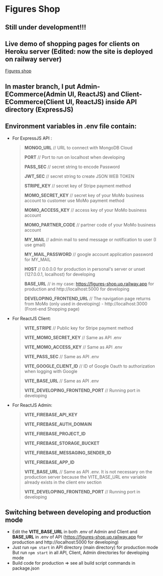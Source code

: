 # Figures Shop

## Still under development!!!

## Live demo of shopping pages for clients on Heroku server (Edited: now the site is deployed on railway server)
[Figures shop](https://figures-shop.up.railway.app/)

## In **master** branch, I put **Admin-ECommerce**(Admin UI, ReactJS) and **Client-ECommerce**(Client UI, ReactJS) inside API directory (ExpressJS)

## Environment variables in .env file contain:
- For ExpressJS API :
  >
  > **MONGO_URL**         // URL to connect with MongoDB Cloud
  > 
  > **PORT**              // Port to run on localhost when developing
  > 
  > **PASS_SEC**          // secret string to encode Password
  > 
  > **JWT_SEC**           // secret string to create JSON WEB TOKEN
  > 
  > **STRIPE_KEY**        // secret key of Stripe payment method
  > 
  > **MOMO_SECRET_KEY**   // secret key of your MoMo business account to customer use MoMo payment method
  > 
  > **MOMO_ACCESS_KEY**   // access key of your MoMo business account
  > 
  > **MOMO_PARTNER_CODE** // partner code of your MoMo business account
  > 
  > **MY_MAIL**           // admin mail to send message or notification to user (I use gmail)
  > 
  > **MY_MAIL_PASSWORD**  // google account application password for MY_MAIL
  > 
  > **HOST**              // 0.0.0.0 for production in personal's server or unset (127.0.0.1, localhost) for developing
  > 
  > **BASE_URL**          // in my case: https://figures-shop.up.railway.app for production and http://localhost:5000 for developing
  > 
  > **DEVELOPING_FRONTEND_URL**          // The navigation page returns from MoMo (only used in developing) - http://localhost:3000 (Front-end Shopping page)

- For ReactJS Client:
  >
  > **VITE_STRIPE**            // Public key for Stripe payment method
  > 
  > **VITE_MOMO_SECRET_KEY**   // Same as API .env
  > 
  > **VITE_MOMO_ACCESS_KEY**   // Same as API .env
  > 
  > **VITE_PASS_SEC**          // Same as API .env
  > 
  > **VITE_GOOGLE_CLIENT_ID**  // ID of Google Oauth to authorization when logging with Google
  >
  > **VITE_BASE_URL**          // Same as API .env
  >
  > **VITE_DEVELOPING_FRONTEND_PORT**          // Running port in developing

- For ReactJS Admin:
  >
  > **VITE_FIREBASE_API_KEY**
  >
  > **VITE_FIREBASE_AUTH_DOMAIN**
  >
  > **VITE_FIREBASE_PROJECT_ID**
  >
  > **VITE_FIREBASE_STORAGE_BUCKET**
  >
  > **VITE_FIREBASE_MESSAGING_SENDER_ID**
  >
  > **VITE_FIREBASE_APP_ID**
  >
  > **VITE_BASE_URL**          // Same as API .env. It is not necessary on the production server because the VITE_BASE_URL env variable already exists in the client env section
  >
  > **VITE_DEVELOPING_FRONTEND_PORT**          // Running port in developing  

## Switching between developing and production mode
- Edit the **VITE_BASE_URL** in both .env of Admin and Client and **BASE_URL** in .env of API (https://figures-shop.up.railway.app for production and http://localhost:5000 for developing)
- Just run `npm start` in API directory (main directory) for production mode\
But run `npm start` in all API, Client, Admin directories for developing mode
- Build code for production => see all build script commands in package.json
